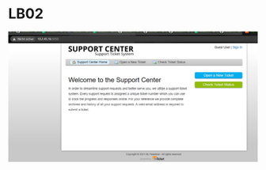 LB02
==
![Erster Schritt](https://github.com/ferzanagehringer/M300-Services/blob/main/LB02/Bilder/Erster%20Schritt.png)
